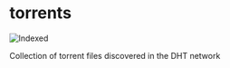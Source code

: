torrents 
========
![Indexed](https://img.shields.io/badge/indexed-102776-blue)

Collection of torrent files discovered in the DHT network
